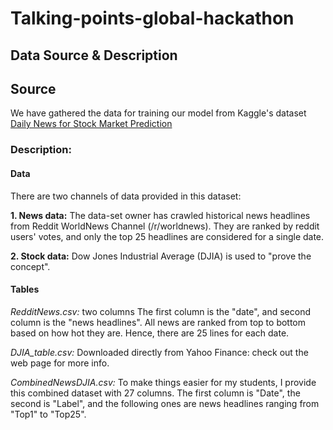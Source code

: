 # Talking-points-global-hackathon

## Data Source & Description

## Source

We have gathered the data for training our model from Kaggle's dataset [Daily News for Stock Market Prediction](https://www.kaggle.com/aaron7sun/stocknews)

### Description:

#### Data
There are two channels of data provided in this dataset:

**1. News data:** The data-set owner has crawled historical news headlines from Reddit WorldNews Channel (/r/worldnews). They are ranked by reddit users' votes, and only the top 25 headlines are considered for a single date.

**2. Stock data:** Dow Jones Industrial Average (DJIA) is used to "prove the concept".

#### Tables 

*RedditNews.csv:* two columns
The first column is the "date", and second column is the "news headlines".
All news are ranked from top to bottom based on how hot they are.
Hence, there are 25 lines for each date.

*DJIA_table.csv:* 
Downloaded directly from Yahoo Finance: check out the web page for more info.

*CombinedNewsDJIA.csv:*
To make things easier for my students, I provide this combined dataset with 27 columns.
The first column is "Date", the second is "Label", and the following ones are news headlines ranging from "Top1" to "Top25".
